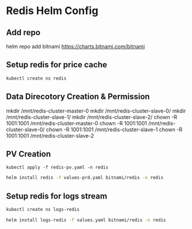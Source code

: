 # Redis Helm Config
## Add repo
helm repo add bitnami https://charts.bitnami.com/bitnami

## Setup redis for price cache
```bash
kubectl create ns redis
```
## Data Direcotory Creation & Permission
mkdir /mnt/redis-cluster-master-0
mkdir /mnt/redis-cluster-slave-0/
mkdir /mnt/redis-cluster-slave-1/
mkdir /mnt/redis-cluster-slave-2/
chown -R 1001:1001 /mnt/redis-cluster-master-0
chown -R 1001:1001 /mnt/redis-cluster-slave-0/
chown -R 1001:1001 /mnt/redis-cluster-slave-1
chown -R 1001:1001 /mnt/redis-cluster-slave-2

## PV Creation
```
kubectl apply -f redis-pv.yaml -n redis

```
```bash
helm install redis -f values-prd.yaml bitnami/redis -n redis
```

## Setup redis for logs stream
```bash
kubectl create ns logs-redis
```
```bash
helm install logs-redis -f values.yaml bitnami/redis -n redis
```

